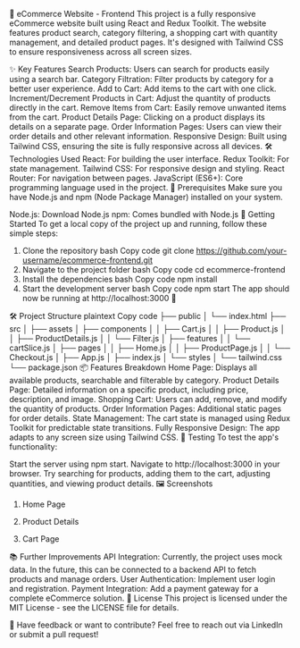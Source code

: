 🛒 eCommerce Website - Frontend
This project is a fully responsive eCommerce website built using React and Redux Toolkit. The website features product search, category filtering, a shopping cart with quantity management, and detailed product pages. It's designed with Tailwind CSS to ensure responsiveness across all screen sizes.

✨ Key Features
Search Products: Users can search for products easily using a search bar.
Category Filtration: Filter products by category for a better user experience.
Add to Cart: Add items to the cart with one click.
Increment/Decrement Products in Cart: Adjust the quantity of products directly in the cart.
Remove Items from Cart: Easily remove unwanted items from the cart.
Product Details Page: Clicking on a product displays its details on a separate page.
Order Information Pages: Users can view their order details and other relevant information.
Responsive Design: Built using Tailwind CSS, ensuring the site is fully responsive across all devices.
🛠️ Technologies Used
React: For building the user interface.
Redux Toolkit: For state management.
Tailwind CSS: For responsive design and styling.
React Router: For navigation between pages.
JavaScript (ES6+): Core programming language used in the project.
🛑 Prerequisites
Make sure you have Node.js and npm (Node Package Manager) installed on your system.

Node.js: Download Node.js
npm: Comes bundled with Node.js
🚀 Getting Started
To get a local copy of the project up and running, follow these simple steps:

1. Clone the repository
bash
Copy code
git clone https://github.com/your-username/ecommerce-frontend.git
2. Navigate to the project folder
bash
Copy code
cd ecommerce-frontend
3. Install the dependencies
bash
Copy code
npm install
4. Start the development server
bash
Copy code
npm start
The app should now be running at http://localhost:3000 🚀

🛠️ Project Structure
plaintext
Copy code
├── public
│   └── index.html
├── src
│   ├── assets
│   ├── components
│   │   ├── Cart.js
│   │   ├── Product.js
│   │   ├── ProductDetails.js
│   │   └── Filter.js
│   ├── features
│   │   └── cartSlice.js
│   ├── pages
│   │   ├── Home.js
│   │   ├── ProductPage.js
│   │   └── Checkout.js
│   ├── App.js
│   ├── index.js
│   └── styles
│       └── tailwind.css
└── package.json
📦 Features Breakdown
Home Page: Displays all available products, searchable and filterable by category.
Product Details Page: Detailed information on a specific product, including price, description, and image.
Shopping Cart: Users can add, remove, and modify the quantity of products.
Order Information Pages: Additional static pages for order details.
State Management: The cart state is managed using Redux Toolkit for predictable state transitions.
Fully Responsive Design: The app adapts to any screen size using Tailwind CSS.
🧪 Testing
To test the app's functionality:

Start the server using npm start.
Navigate to http://localhost:3000 in your browser.
Try searching for products, adding them to the cart, adjusting quantities, and viewing product details.
🖼️ Screenshots
1. Home Page

2. Product Details

3. Cart Page

📚 Further Improvements
API Integration: Currently, the project uses mock data. In the future, this can be connected to a backend API to fetch products and manage orders.
User Authentication: Implement user login and registration.
Payment Integration: Add a payment gateway for a complete eCommerce solution.
📄 License
This project is licensed under the MIT License - see the LICENSE file for details.

💬 Have feedback or want to contribute?
Feel free to reach out via LinkedIn or submit a pull request!

